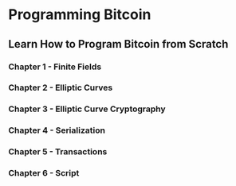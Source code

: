 # Programming Bitcoin
## Learn How to Program Bitcoin from Scratch

### Chapter 1 - Finite Fields
### Chapter 2 - Elliptic Curves
### Chapter 3 - Elliptic Curve Cryptography
### Chapter 4 - Serialization
### Chapter 5 - Transactions
### Chapter 6 - Script
